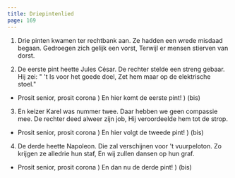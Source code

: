 ```yaml
---
title: Driepintenlied
page: 169
---  
```


1. Drie pinten kwamen ter rechtbank aan. 
Ze hadden een wrede misdaad begaan. 
Gedroegen zich gelijk een vorst, 
Terwijl er mensen stierven van dorst. 


2. De eerste pint heette Jules César. 
De rechter stelde een streng gebaar. 
Hij zei: " 't Is voor het goede doel, 
Zet hem maar op de elektrische stoel." 


- Prosit senior, prosit corona )
En hier komt de eerste pint!   ) (bis) 


3. En keizer Karel was nummer twee. 
Daar hebben we geen compassie mee. 
De rechter deed alweer zijn job, 
Hij veroordeelde hem tot de strop. 


- Prosit senior, prosit corona )
En hier volgt de tweede pint!  ) (bis)

 
4. De derde heette Napoleon. 
Die zal verschijnen voor 't vuurpeloton. 
Zo krijgen ze alledrie hun staf, 
En wij zullen dansen op hun graf. 


- Prosit senior, prosit corona  )
En dan nu de derde pint!        ) (bis) 
  